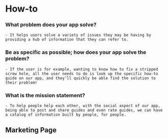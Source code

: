 # How-to

### What problem does your app solve?
    - It helps users solve a variety of issues they may be having by providing a hub of information that they can refer to.

### Be as specific as possible; how does your app solve the problem?
	- If the user is for example, wanting to know how to fix a stripped screw hole, all the user needs to do is look up the specific how-to guide on our app, and they’ll quickly be able find the solution to their problem!

### What is the mission statement?
	- To help people help each other, with the social aspect of our app, being able to post and share guides and even rate guides, we can have a catalog of information built by people, for people.

## Marketing Page
